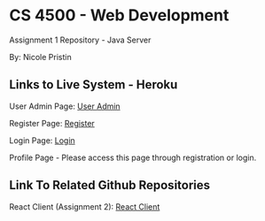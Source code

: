# CS 4500 - Web Development
Assignment 1 Repository - Java Server

By: Nicole Pristin

## Links to Live System - Heroku
User Admin Page: [User Admin](https://cs4550-java-server-npristin.herokuapp.com/jquery/components/admin/user-admin.template.client.html)

Register Page: [Register](https://cs4550-java-server-npristin.herokuapp.com/jquery/components/register/register.template.client.html)

Login Page: [Login](https://cs4550-java-server-npristin.herokuapp.com/jquery/components/login/login.template.client.html)

Profile Page - Please access this page through registration or login.

## Link To Related Github Repositories
React Client (Assignment 2): [React Client](https://github.com/npristin/cs4550-java-react-npristin)
